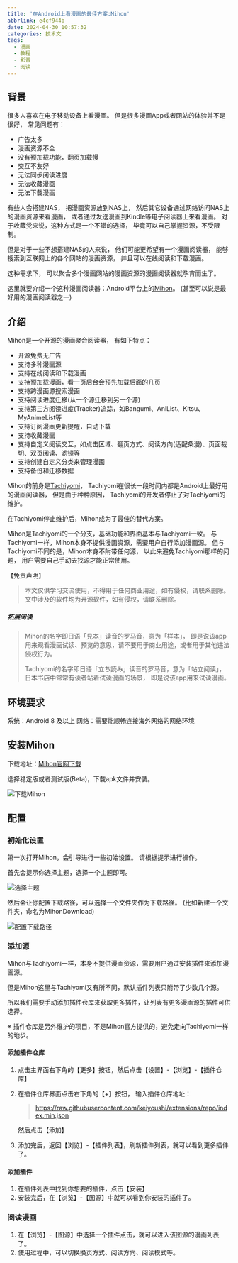 ```yaml
---
title: '在Android上看漫画的最佳方案:Mihon'
abbrlink: e4cf944b
date: 2024-04-30 10:57:32
categories: 技术文
tags:
  - 漫画
  - 教程
  - 影音
  - 阅读
---
```


## 背景
很多人喜欢在电子移动设备上看漫画。
但是很多漫画App或者网站的体验并不是很好，
常见问题有：

- 广告太多
- 漫画资源不全
- 没有预加载功能，翻页加载慢
- 交互不友好
- 无法同步阅读进度
- 无法收藏漫画
- 无法下载漫画

有些人会搭建NAS，
把漫画资源放到NAS上，
然后其它设备通过网络访问NAS上的漫画资源来看漫画，
或者通过发送漫画到Kindle等电子阅读器上来看漫画。
对于收藏党来说，这种方式是一个不错的选择，
毕竟可以自己掌握资源，不受限制。

但是对于一些不想搭建NAS的人来说，
他们可能更希望有一个漫画阅读器，
能够搜索到互联网上的各个网站的漫画资源，
并且可以在线阅读和下载漫画。

这种需求下，
可以聚合多个漫画网站的漫画资源的漫画阅读器就孕育而生了。

这里就要介绍一个这种漫画阅读器：Android平台上的[Mihon](https://mihon.app)。
(甚至可以说是最好用的漫画阅读器之一)

## 介绍
Mihon是一个开源的漫画聚合阅读器，
有如下特点：

- 开源免费无广告
- 支持多种漫画源
- 支持在线阅读和下载漫画
- 支持预加载漫画，看一页后台会预先加载后面的几页
- 支持跨漫画源搜索漫画
- 支持阅读进度迁移(从一个源迁移到另一个源)
- 支持第三方阅读进度(Tracker)追踪，如Bangumi、AniList、Kitsu、MyAnimeList等
- 支持订阅漫画更新提醒，自动下载
- 支持收藏漫画
- 支持自定义阅读交互，如点击区域、翻页方式、阅读方向(适配条漫)、页面裁切、双页阅读、滤镜等
- 支持创建自定义分类来管理漫画
- 支持备份和迁移数据

Mihon的前身是[Tachiyomi](https://tachiyomi.org)，
Tachiyomi在很长一段时间内都是Android上最好用的漫画阅读器，
但是由于种种原因，
Tachiyomi的开发者停止了对Tachiyomi的维护。

在Tachiyomi停止维护后，Mihon成为了最佳的替代方案。

Mihon是Tachiyomi的一个分支，基础功能和界面基本与Tachiyomi一致。
与Tachiyomi一样，Mihon本身不提供漫画资源，需要用户自行添加漫画源。
但与Tachiyomi不同的是，Mihon本身不附带任何源，
以此来避免Tachiyomi那样的问题，
用户需要自己手动去找源才能正常使用。

【免责声明】
> 本文仅供学习交流使用，不得用于任何商业用途，如有侵权，请联系删除。
> 文中涉及的软件均为开源软件，如有侵权，请联系删除。

##### 拓展阅读
> Mihon的名字即日语「見本」读音的罗马音，意为「样本」，
> 即是说该app用来观看漫画试读、预览的意思，请不要用于商业用途，或者用于其他违法侵权行为。
> 
> Tachiyomi的名字即日语「立ち読み」读音的罗马音，意为「站立阅读」，日本书店中常常有读者站着试读漫画的场景，
> 即是说该app用来试读漫画。

## 环境要求
系统：Android 8 及以上
网络：需要能顺畅连接海外网络的网络环境

## 安装Mihon
下载地址：[Mihon官网下载](https://mihon.app/download/)

选择稳定版或者测试版(Beta)，下载apk文件并安装。

![下载Mihon](下载页面.webp)

## 配置

### 初始化设置
第一次打开Mihon，会引导进行一些初始设置。
请根据提示进行操作。

首先会提示你选择主题，选择一个主题即可。

![选择主题](选择主题.webp)

然后会让你配置下载路径，可以选择一个文件夹作为下载路径。
(比如新建一个文件夹，命名为MihonDownload)

![配置下载路径](配置下载路径.webp)

### 添加源
Mihon与Tachiyomi一样，本身不提供漫画资源，需要用户通过安装插件来添加漫画源。

但是Mihon这里与Tachiyomi又有所不同，默认插件列表只附带了少数几个源。

所以我们需要手动添加插件仓库来获取更多插件，让列表有更多漫画源的插件可供选择。

※ 插件仓库是另外维护的项目，不是Mihon官方提供的，避免走向Tachiyomi一样的地步。

#### 添加插件仓库
1. 点击主界面右下角的【更多】按钮，然后点击【设置】-【浏览】-【插件仓库】
2. 在插件仓库界面点击右下角的【+】按钮，
   输入插件仓库地址：
      > https://raw.githubusercontent.com/keiyoushi/extensions/repo/index.min.json
   
   然后点击【添加】
3. 添加完后，返回【浏览】-【插件列表】，刷新插件列表，就可以看到更多插件了。

#### 添加插件
1. 在插件列表中找到你想要的插件，点击【安装】
2. 安装完后，在【浏览】-【图源】中就可以看到你安装的插件了。

### 阅读漫画
1. 在【浏览】-【图源】中选择一个插件点击，就可以进入该图源的漫画列表了。
2. 使用过程中，可以切换换页方式、阅读方向、阅读模式等。